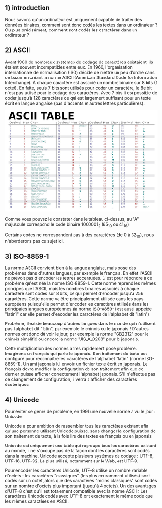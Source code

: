## 1) introduction

Nous savons qu'un ordinateur est uniquement capable de traiter des données binaires, comment sont donc codés les textes dans un ordinateur ? Ou plus précisément, comment sont codés les caractères dans un ordinateur ?

## 2) ASCII

Avant 1960 de nombreux systèmes de codage de caractères existaient, ils étaient souvent incompatibles entre eux. En 1960, l'organisation internationale de normalisation (ISO) décide de mettre un peu d'ordre dans ce bazar en créant la norme ASCII (American Standard Code for Information Interchange). À chaque caractère est associé un nombre binaire sur 8 bits (1 octet). En faite, seuls 7 bits sont utilisés pour coder un caractère, le 8e bit n'est pas utilisé pour le codage des caractères. Avec 7 bits il est possible de coder jusqu'à 128 caractères ce qui est largement suffisant pour un texte écrit en langue anglaise (pas d'accents et autres lettres particulières).

![](img/c5c_1.jpg)

Comme vous pouvez le constater dans le tableau ci-dessus, au "A" majuscule correspond le code binaire 1000001<sub>2</sub> (65<sub>10</sub> ou 41<sub>16</sub>)

Certains codes ne correspondent pas à des caractères (de 0 à 32<sub>10</sub>), nous n'aborderons pas ce sujet ici.

## 3) ISO-8859-1

La norme ASCII convient bien à la langue anglaise, mais pose des problèmes dans d'autres langues, par exemple le français. En effet l'ASCII ne prévoit pas d'encoder les lettres accentuées. C'est pour répondre à ce problème qu'est née la norme ISO-8859-1. Cette norme reprend les mêmes principes que l'ASCII, mais les nombres binaires associés à chaque caractère sont codés sur 8 bits, ce qui permet d'encoder jusqu'à 256 caractères. Cette norme va être principalement utilisée dans les pays européens puisqu'elle permet d'encoder les caractères utilisés dans les principales langues européennes (la norme ISO-8859-1 est aussi appelée "latin1" car elle permet d'encoder les caractères de l'alphabet dit "latin")

Problème, il existe beaucoup d'autres langues dans le monde qui n'utilisent pas l'alphabet dit "latin", par exemple le chinois ou le japonais ! D'autres normes ont donc dû voir le jour, par exemple la norme "GB2312" pour le chinois simplifié ou encore la norme "JIS_X_0208" pour le japonais.

Cette multiplication des normes a très rapidement posé problème. Imaginons un français qui parle le japonais. Son traitement de texte est configuré pour reconnaitre les caractères de l'alphabet "latin" (norme ISO-8859-1). Un ami japonais lui envoie un fichier texte écrit en japonais. Le français devra modifier la configuration de son traitement afin que ce dernier puisse afficher correctement l'alphabet japonais. S'il n'effectue pas ce changement de configuration, il verra s'afficher des caractères ésotériques.

## 4) Unicode

Pour éviter ce genre de problème, en 1991 une nouvelle norme a vu le jour : Unicode

Unicode a pour ambition de rassembler tous les caractères existant afin qu'une personne utilisant Unicode puisse, sans changer la configuration de son traitement de texte, à la fois lire des textes en français ou en japonais

Unicode est uniquement une table qui regroupe tous les caractères existant au monde, il ne s'occupe pas de la façon dont les caractères sont codés dans la machine. Unicode accepte plusieurs systèmes de codage : UTF-8, UTF-16, UTF-32. Le plus utilisé, notamment sur le Web, est UTF-8.

Pour encoder les caractères Unicode, UTF-8 utilise un nombre variable d'octets : les caractères "classiques" (les plus couramment utilisés) sont codés sur un octet, alors que des caractères "moins classiques" sont codés sur un nombre d'octets plus important (jusqu'à 4 octets). Un des avantages d'UTF-8 c'est qu'il est totalement compatible avec la norme ASCII : Les caractères Unicode codés avec UTF-8 ont exactement le même code que les mêmes caractères en ASCII.
